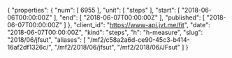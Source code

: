 {
  "properties": {
    "num": [
      6955
    ],
    "unit": [
      "steps"
    ],
    "start": [
      "2018-06-06T00:00:00Z"
    ],
    "end": [
      "2018-06-07T00:00:00Z"
    ],
    "published": [
      "2018-06-07T00:00:00Z"
    ]
  },
  "client_id": "https://www-api.jvt.me/fit",
  "date": "2018-06-07T00:00:00Z",
  "kind": "steps",
  "h": "h-measure",
  "slug": "2018/06/jfsut",
  "aliases": [
    "/mf2/c58a2a6d-ce90-45c3-b414-16af2df1326c/",
    "/mf2/2018/06/jfsut",
    "/mf2/2018/06/JFsut"
  ]
}
